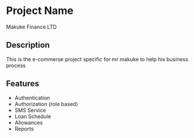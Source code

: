 # Project Name
Makuke Finance LTD

## Description
This is the e-commerse project specific for mr makuke to help his business process

## Features
- Authentication
- Authorization (role based)
- SMS Service
- Loan Schedule
- Allowances
- Reports

   


